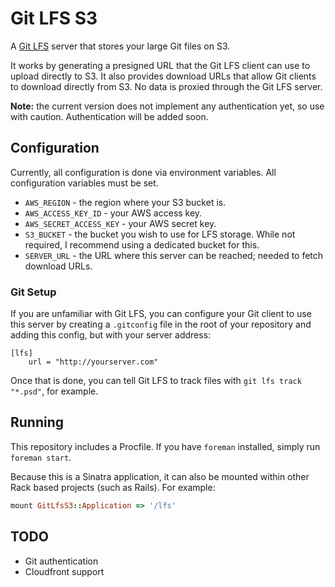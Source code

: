 # Git LFS S3

A [Git LFS](https://git-lfs.github.com/) server that stores your large Git files on S3.

It works by generating a presigned URL that the Git LFS client can use to upload directly to S3. It also provides download URLs that allow Git clients to download directly from S3. No data is proxied through the Git LFS server.

**Note:** the current version does not implement any authentication yet, so use with caution. Authentication will be added soon.

## Configuration

Currently, all configuration is done via environment variables. All configuration variables must be set.

* `AWS_REGION` - the region where your S3 bucket is.
* `AWS_ACCESS_KEY_ID` - your AWS access key.
* `AWS_SECRET_ACCESS_KEY` - your AWS secret key.
* `S3_BUCKET` - the bucket you wish to use for LFS storage. While not required, I recommend using a dedicated bucket for this.
* `SERVER_URL` - the URL where this server can be reached; needed to fetch download URLs.

### Git Setup

If you are unfamiliar with Git LFS, you can configure your Git client to use this server by creating a `.gitconfig` file in the root of your repository and adding this config, but with your server address:

``` git
[lfs]
    url = "http://yourserver.com"
```

Once that is done, you can tell Git LFS to track files with `git lfs track "*.psd"`, for example.

## Running

This repository includes a Procfile. If you have `foreman` installed, simply run `foreman start`.

Because this is a Sinatra application, it can also be mounted within other Rack based projects (such as Rails). For example:

``` ruby
mount GitLfsS3::Application => '/lfs'
```

## TODO

* Git authentication
* Cloudfront support
